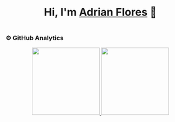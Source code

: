 <div align="center">
<h1 align="center">Hi, I'm <a href="https://aristi.dev">Adrian Flores</a> 👋</h1>
</div>
<img src="">

### ⚙️ GitHub Analytics

<p align="center">
<a href="https://github.com/Adr4563">
  <img height="180em" src="https://github-readme-stats.vercel.app/api?username=Adr4563&show_icons=true&theme=dark"/>
  <img height="180em" src="https://github-readme-stats.vercel.app/api/top-langs/?username=Adr4563&layout=compact&theme=dark"/>
</a>
</p>
